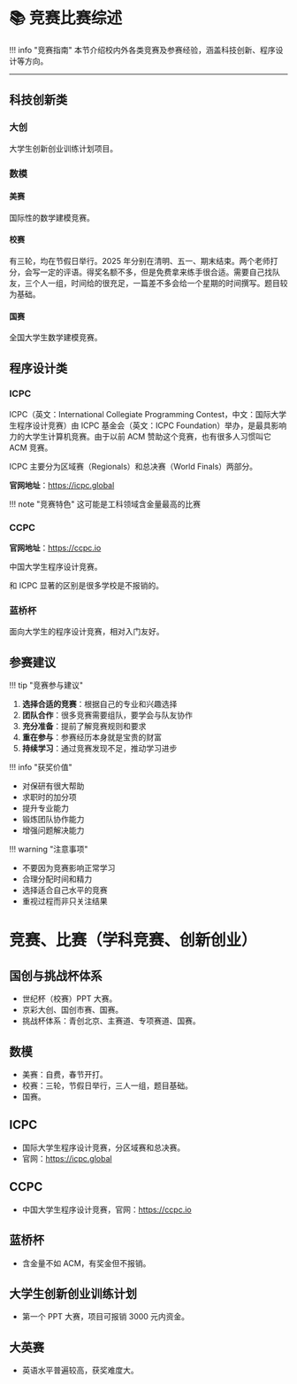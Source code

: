 # 📚 竞赛比赛综述

!!! info "竞赛指南"
本节介绍校内外各类竞赛及参赛经验，涵盖科技创新、程序设计等方向。

---

## 科技创新类

### 大创

大学生创新创业训练计划项目。

### 数模

#### 美赛

国际性的数学建模竞赛。

#### 校赛

有三轮，均在节假日举行。2025 年分别在清明、五一、期末结束。两个老师打分，会写一定的评语。得奖名额不多，但是免费拿来练手很合适。需要自己找队友，三个人一组，时间给的很充足，一篇差不多会给一个星期的时间撰写。题目较为基础。

#### 国赛

全国大学生数学建模竞赛。

## 程序设计类

### ICPC

ICPC（英文：International Collegiate Programming Contest，中文：国际大学生程序设计竞赛）由 ICPC 基金会（英文：ICPC Foundation）举办，是最具影响力的大学生计算机竞赛。由于以前 ACM 赞助这个竞赛，也有很多人习惯叫它 ACM 竞赛。

ICPC 主要分为区域赛（Regionals）和总决赛（World Finals）两部分。

**官网地址**：https://icpc.global

!!! note "竞赛特色"
这可能是工科领域含金量最高的比赛

### CCPC

**官网地址**：https://ccpc.io

中国大学生程序设计竞赛。

和 ICPC 显著的区别是很多学校是不报销的。

### 蓝桥杯

面向大学生的程序设计竞赛，相对入门友好。

## 参赛建议

!!! tip "竞赛参与建议"

1. **选择合适的竞赛**：根据自己的专业和兴趣选择
2. **团队合作**：很多竞赛需要组队，要学会与队友协作
3. **充分准备**：提前了解竞赛规则和要求
4. **重在参与**：参赛经历本身就是宝贵的财富
5. **持续学习**：通过竞赛发现不足，推动学习进步

!!! info "获奖价值"

- 对保研有很大帮助
- 求职时的加分项
- 提升专业能力
- 锻炼团队协作能力
- 增强问题解决能力

!!! warning "注意事项"

- 不要因为竞赛影响正常学习
- 合理分配时间和精力
- 选择适合自己水平的竞赛
- 重视过程而非只关注结果

# 竞赛、比赛（学科竞赛、创新创业）

## 国创与挑战杯体系

- 世纪杯（校赛）PPT 大赛。
- 京彩大创、国创市赛、国赛。
- 挑战杯体系：青创北京、主赛道、专项赛道、国赛。

## 数模

- 美赛：自费，春节开打。
- 校赛：三轮，节假日举行，三人一组，题目基础。
- 国赛。

## ICPC

- 国际大学生程序设计竞赛，分区域赛和总决赛。
- 官网：https://icpc.global

## CCPC

- 中国大学生程序设计竞赛，官网：https://ccpc.io

## 蓝桥杯

- 含金量不如 ACM，有奖金但不报销。

## 大学生创新创业训练计划

- 第一个 PPT 大赛，项目可报销 3000 元内资金。

## 大英赛

- 英语水平普遍较高，获奖难度大。
